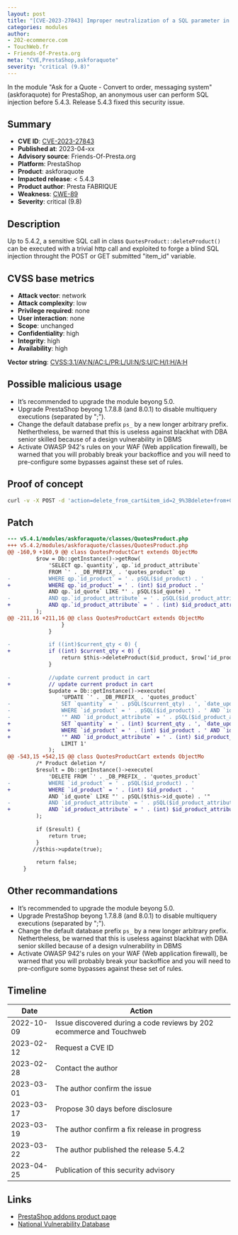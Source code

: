 ```yaml
---
layout: post
title: "[CVE-2023-27843] Improper neutralization of a SQL parameter in askforaquote module for PrestaShop"
categories: modules
author:
- 202-ecommerce.com
- TouchWeb.fr
- Friends-Of-Presta.org
meta: "CVE,PrestaShop,askforaquote"
severity: "critical (9.8)"
---
```


In the module "Ask for a Quote - Convert to order, messaging system" (askforaquote) for PrestaShop, an anonymous user can perform SQL injection before 5.4.3. Release 5.4.3 fixed this security issue.

## Summary

* **CVE ID**: [CVE-2023-27843](https://cve.mitre.org/cgi-bin/cvename.cgi?name=CVE-2023-27843)
* **Published at**: 2023-04-xx
* **Advisory source**: Friends-Of-Presta.org
* **Platform**: PrestaShop
* **Product**: askforaquote
* **Impacted release**: < 5.4.3
* **Product author**: Presta FABRIQUE
* **Weakness**: [CWE-89](https://cwe.mitre.org/data/definitions/89.html)
* **Severity**: critical (9.8)

## Description

Up to 5.4.2, a sensitive SQL call in class `QuotesProduct::deleteProduct()` can be executed with a trivial http call and exploited to forge a blind SQL injection throught the POST or GET submitted "item_id" variable.


## CVSS base metrics

* **Attack vector**: network
* **Attack complexity**: low
* **Privilege required**: none
* **User interaction**: none
* **Scope**: unchanged
* **Confidentiality**: high
* **Integrity**: high
* **Availability**: high

**Vector string**: [CVSS:3.1/AV:N/AC:L/PR:L/UI:N/S:U/C:H/I:H/A:H](https://nvd.nist.gov/vuln-metrics/cvss/v3-calculator?vector=AV:N/AC:L/PR:N/UI:N/S:U/C:H/I:H/A:H)

## Possible malicious usage

* It’s recommended to upgrade the module beyong 5.0.
* Upgrade PrestaShop beyong 1.7.8.8 (and 8.0.1) to disable multiquery executions (separated by ";").
* Change the default database prefix `ps_` by a new longer arbitrary prefix. Nethertheless, be warned that this is useless against blackhat with DBA senior skilled because of a design vulnerability in DBMS
* Activate OWASP 942's rules on your WAF (Web application firewall), be warned that you will probably break your backoffice and you will need to pre-configure some bypasses against these set of rules.

## Proof of concept

```bash
curl -v -X POST -d 'action=delete_from_cart&item_id=2_9%3Bdelete+from+0test+where+1%23' 'https://preprod.XXXXX/module/askforaquote/QuotesCart'
```

## Patch

```diff
--- v5.4.1/modules/askforaquote/classes/QuotesProduct.php
+++ v5.4.2/modules/askforaquote/classes/QuotesProduct.php
@@ -160,9 +160,9 @@ class QuotesProductCart extends ObjectMo
         $row = Db::getInstance()->getRow(
             'SELECT qp.`quantity`, qp.`id_product_attribute`
             FROM `' . _DB_PREFIX_ . 'quotes_product` qp
-            WHERE qp.`id_product` = ' . pSQL($id_product) . '
+            WHERE qp.`id_product` = ' . (int) $id_product . '
             AND qp.`id_quote` LIKE "' . pSQL($id_quote) . '"
-            AND qp.`id_product_attribute` = ' . pSQL($id_product_attribute)
+            AND qp.`id_product_attribute` = ' . (int) $id_product_attribute
         );
@@ -211,16 +211,16 @@ class QuotesProductCart extends ObjectMo
                 }
             }
 
-            if ((int)$current_qty < 0) {
+            if ((int) $current_qty < 0) {
                 return $this->deleteProduct($id_product, $row['id_product_attribute']);
             }
 
-            //update current product in cart
+            // update current product in cart
             $update = Db::getInstance()->execute(
                 'UPDATE `' . _DB_PREFIX_ . 'quotes_product`
-                SET `quantity` = ' . pSQL($current_qty) . ', `date_upd` = "' . pSQL(date('Y-m-d H:i:s', time())) . '"
-                WHERE `id_product` = ' . pSQL($id_product) . ' AND `id_quote` LIKE "' . pSQL($id_quote) .
-                '" AND `id_product_attribute` = ' . pSQL($id_product_attribute) . '
+                SET `quantity` = ' . (int) $current_qty . ', `date_upd` = "' . pSQL(date('Y-m-d H:i:s', time())) . '"
+                WHERE `id_product` = ' . (int) $id_product . ' AND `id_quote` LIKE "' . pSQL($id_quote) .
+                '" AND `id_product_attribute` = ' . (int) $id_product_attribute . '
                 LIMIT 1'
             );
@@ -543,15 +542,15 @@ class QuotesProductCart extends ObjectMo
         /* Product deletion */
         $result = Db::getInstance()->execute(
             'DELETE FROM `' . _DB_PREFIX_ . 'quotes_product`
-            WHERE `id_product` = ' . pSQL($id_product) . '
+            WHERE `id_product` = ' . (int) $id_product . '
             AND `id_quote` LIKE "' . pSQL($this->id_quote) . '"
-            AND `id_product_attribute` = ' . pSQL($id_product_attribute)
+            AND `id_product_attribute` = ' . (int) $id_product_attribute
         );
 
         if ($result) {
             return true;
         }
        //$this->update(true);
 
         return false;
     }
```

## Other recommandations

* It’s recommended to upgrade the module beyong 5.0.
* Upgrade PrestaShop beyong 1.7.8.8 (and 8.0.1) to disable multiquery executions (separated by ";").
* Change the default database prefix `ps_` by a new longer arbitrary prefix. Nethertheless, be warned that this is useless against blackhat with DBA senior skilled because of a design vulnerability in DBMS
* Activate OWASP 942's rules on your WAF (Web application firewall), be warned that you will probably break your backoffice and you will need to pre-configure some bypasses against these set of rules.

## Timeline

| Date | Action |
|--|--|
| 2022-10-09 | Issue discovered during a code reviews by 202 ecommerce and Touchweb|
| 2023-02-12 | Request a CVE ID |
| 2023-02-28 | Contact the author |
| 2023-03-01 | The author confirm the issue |
| 2023-03-17 | Propose 30 days before disclosure |
| 2023-03-19 | The author confirm a fix release in progress |
| 2023-03-22 | The author published the release 5.4.2 |
| 2023-04-25 | Publication of this security advisory |

## Links

* [PrestaShop addons product page](https://addons.prestashop.com/en/quotes/3725-ask-for-a-quote-convert-to-order-messaging-system.html)
* [National Vulnerability Database](https://nvd.nist.gov/vuln/detail/CVE-2023-27843)

